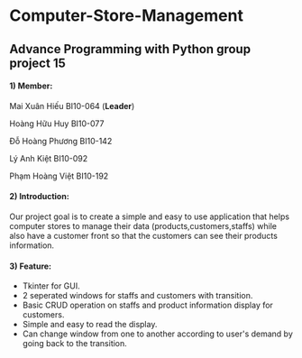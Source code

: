 # Computer-Store-Management

## Advance Programming with Python group project 15

#### 1) **Member**:
Mai Xuân Hiếu BI10-064 (**Leader**)

Hoàng Hữu Huy BI10-077 

Đỗ Hoàng Phương BI10-142 

Lý Anh Kiệt BI10-092 

Phạm Hoàng Việt BI10-192
  
#### 2) **Introduction**:
  Our project goal is to create a simple and easy to use application that helps computer stores to manage their data (products,customers,staffs) while also have a customer front so that the customers can see their products information.

#### 3) **Feature**:
  - Tkinter for GUI.
  - 2 seperated windows for staffs and customers with transition.
  - Basic CRUD operation on staffs and product information display for customers.
  - Simple and easy to read the display.
  - Can change window from one to another according to user's demand by going back to the transition.
